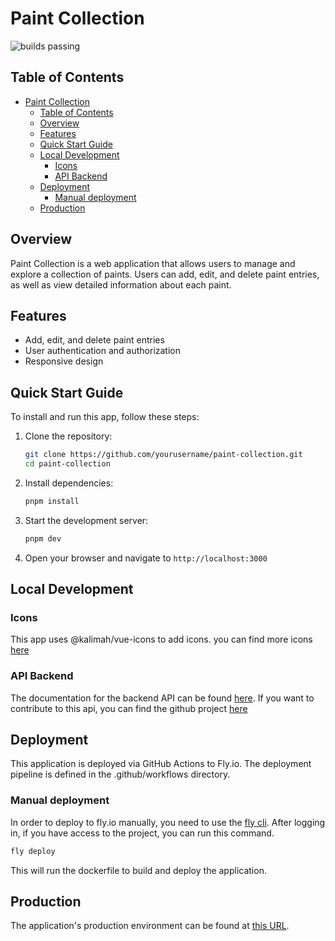 # Paint Collection
![builds passing](https://github.com/Xillians/paint-collection/actions/workflows/push.yml/badge.svg?branch=main)

## Table of Contents

- [Paint Collection](#paint-collection)
  - [Table of Contents](#table-of-contents)
  - [Overview](#overview)
  - [Features](#features)
  - [Quick Start Guide](#quick-start-guide)
  - [Local Development](#local-development)
    - [Icons](#icons)
    - [API Backend](#api-backend)
  - [Deployment](#deployment)
    - [Manual deployment](#manual-deployment)
  - [Production](#production)

## Overview

Paint Collection is a web application that allows users to manage and explore a collection of paints. Users can add, edit, and delete paint entries, as well as view detailed information about each paint.

## Features

- Add, edit, and delete paint entries
- User authentication and authorization
- Responsive design

## Quick Start Guide

To install and run this app, follow these steps:

1. Clone the repository:
    ```sh
    git clone https://github.com/yourusername/paint-collection.git
    cd paint-collection
    ```

2. Install dependencies:
    ```sh
    pnpm install
    ```

3. Start the development server:
    ```sh
    pnpm dev
    ```

4. Open your browser and navigate to `http://localhost:3000`

## Local Development

### Icons

This app uses @kalimah/vue-icons to add icons. you can find more icons 
[here](https://vue-icons.kalimah-apps.com/search-icons.html)

### API Backend

The documentation for the backend API can be found [here](https://paint-api-v2.fly.dev/docs). 
If you want to contribute to this api, you can find the github project [here](https://github.com/Xillians/paint-api-v2)

## Deployment

This application is deployed via GitHub Actions to Fly.io. The deployment pipeline is defined in the .github/workflows directory.

### Manual deployment

In order to deploy to fly.io manually, you need to use the [fly cli](https://fly.io/docs/flyctl/).
After logging in, if you have access to the project, you can run this command.

```sh
fly deploy
```

This will run the dockerfile to build and deploy the application.

## Production
The application's production environment can be found at [this URL](https://paint-collection.fly.dev/).
